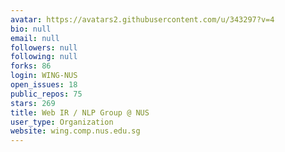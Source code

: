 ```yaml
---
avatar: https://avatars2.githubusercontent.com/u/343297?v=4
bio: null
email: null
followers: null
following: null
forks: 86
login: WING-NUS
open_issues: 18
public_repos: 75
stars: 269
title: Web IR / NLP Group @ NUS
user_type: Organization
website: wing.comp.nus.edu.sg
---
```

